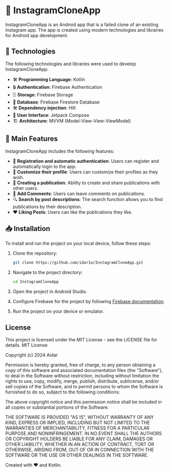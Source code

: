 # 📸 InstagramCloneApp

InstagramCloneApp is an Android app that is a failed clone of an existing Instagram app. The app is created using modern technologies and libraries for Android app development.

## 🚀 Technologies

The following technologies and libraries were used to develop InstagramCloneApp:

- 🛠 **Programming Language**: Kotlin
- 🔒 **Authentication**: Firebase Authentication
- 🗄 **Storage**: Firebase Storage
- 📄 **Database**: Firebase Firestore Database
- 🛠 **Dependency injection**: Hilt
- 🎨 **User Interface**: Jetpack Compose
- 🏗 **Architecture**: MVVM (Model-View-View-ViewModel)

## 📱 Main Features

InstagramCloneApp includes the following features:

- 🔑 **Registration and automatic authentication**: Users can register and automatically login to the app.
- 🎨 **Customize their profile**: Users can customize their profiles as they wish.
- 📸 **Creating a publication**: Ability to create and share publications with other users.
- 💬 **Add Comments**: Users can leave comments on publications.
- 🔍 **Search by post descriptions**: The search function allows you to find publications by their description.
- ❤️ **Liking Posts**: Users can like the publications they like.

## 📥 Installation

To install and run the project on your local device, follow these steps:

1. Clone the repository:
    ```bash
    git clone https://github.com/idar1o/InstagramCloneApp.git
    ```

2. Navigate to the project directory:
    ```bash
    cd InstagramCloneApp
    ```

3. Open the project in Android Studio.

4. Configure Firebase for the project by following [Firebase documentation](https://firebase.google.com/docs/android/setup).

5. Run the project on your device or emulator.


## License
This project is licensed under the MIT License - see the LICENSE file for details.
MIT License

Copyright (c) 2024 Aidar

Permission is hereby granted, free of charge, to any person obtaining a copy
of this software and associated documentation files (the "Software"), to deal
in the Software without restriction, including without limitation the rights
to use, copy, modify, merge, publish, distribute, sublicense, and/or sell
copies of the Software, and to permit persons to whom the Software is
furnished to do so, subject to the following conditions:

The above copyright notice and this permission notice shall be included in all
copies or substantial portions of the Software.

THE SOFTWARE IS PROVIDED "AS IS", WITHOUT WARRANTY OF ANY KIND, EXPRESS OR
IMPLIED, INCLUDING BUT NOT LIMITED TO THE WARRANTIES OF MERCHANTABILITY,
FITNESS FOR A PARTICULAR PURPOSE AND NONINFRINGEMENT. IN NO EVENT SHALL THE
AUTHORS OR COPYRIGHT HOLDERS BE LIABLE FOR ANY CLAIM, DAMAGES OR OTHER
LIABILITY, WHETHER IN AN ACTION OF CONTRACT, TORT OR OTHERWISE, ARISING FROM,
OUT OF OR IN CONNECTION WITH THE SOFTWARE OR THE USE OR OTHER DEALINGS IN THE
SOFTWARE.

Created with ❤️ and Kotlin.

